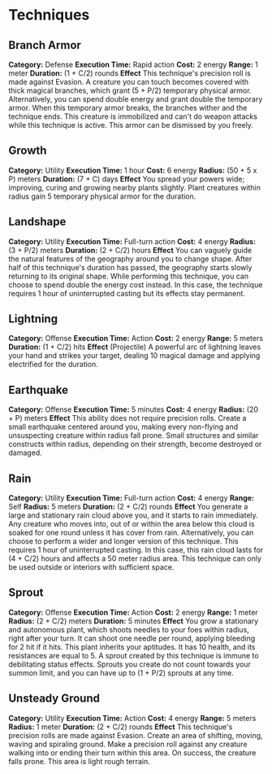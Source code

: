 

# Techniques
## Branch Armor
**Category:** Defense
**Execution Time:** Rapid action
**Cost:** 2 energy
**Range:** 1 meter
**Duration:** (1 + C/2) rounds
**Effect**
	This technique's precision roll is made against Evasion.
	A creature you can touch becomes covered with thick magical branches, which grant (5 + P/2) temporary physical armor. Alternatively, you can spend double energy and grant double the temporary armor. When this temporary armor breaks, the branches wither and the technique ends. 
	This creature is immobilized and can't do weapon attacks while this technique is active.
	This armor can be dismissed by you freely.

## Growth
**Category:** Utility
**Execution Time:** 1 hour
**Cost:** 6 energy
**Radius:** (50 + 5 x P) meters
**Duration:** (7 + C) days
**Effect**
	You spread your powers wide; improving, curing and growing nearby plants slightly. Plant creatures within radius gain 5 temporary physical armor for the duration. 

## Landshape
**Category:** Utility
**Execution Time:** Full-turn action
**Cost:** 4 energy
**Radius:** (3 + P/2) meters
**Duration:** (2 + C/2) hours
**Effect**
	You can vaguely guide the natural features of the geography around you to change shape. After half of this technique's duration has passed, the geography starts slowly returning to its original shape. While performing this technique, you can choose to spend double the energy cost instead. In this case, the technique requires 1 hour of uninterrupted casting but its effects stay permanent.  

## Lightning
**Category:** Offense
**Execution Time:** Action
**Cost:** 2 energy
**Range:** 5 meters
**Duration:** (1 + C/2) hits
**Effect**
	(Projectile)
	A powerful arc of lightning leaves your hand and strikes your target, dealing 10 magical damage and applying electrified for the duration.

## Earthquake
**Category:** Offense
**Execution Time:** 5 minutes
**Cost:** 4 energy
**Radius:** (20 + P) meters
**Effect**
	 This ability does not require precision rolls.
	 Create a small earthquake centered around you, making every non-flying and unsuspecting creature within radius fall prone. Small structures and similar constructs within radius, depending on their strength, become destroyed or damaged.

## Rain
**Category:** Utility
**Execution Time:** Full-turn action
**Cost:** 4 energy
**Range:** Self
**Radius:** 5 meters
**Duration:** (2 + C/2) rounds
**Effect**
	You generate a large and stationary rain cloud above you, and it starts to rain immediately. Any creature who moves into, out of or within the area below this cloud is soaked for one round unless it has cover from rain.
	Alternatively, you can choose to perform a wider and longer version of this technique. This requires 1 hour of uninterrupted casting. In this case, this rain cloud lasts for (4 + C/2) hours and affects a 50 meter radius area.
	This technique can only be used outside or interiors with sufficient space.

## Sprout
**Category:** Offense
**Execution Time:** Action 
**Cost:** 2 energy
**Range:** 1 meter 
**Radius:** (2 + C/2) meters
**Duration:** 5 minutes
**Effect**
	You grow a stationary and autonomous plant, which shoots needles to your foes within radius, right after your turn. It can shoot one needle per round, applying bleeding for 2 hit if it hits.
	This plant inherits your aptitudes. It has 10 health, and its resistances are equal to 5. 
	A sprout created by this technique is immune to debilitating status effects.
	Sprouts you create do not count towards your summon limit, and you can have up to (1 + P/2) sprouts at any time.

## Unsteady Ground
**Category:**  Utility
**Execution Time:** Action
**Cost:** 4 energy
**Range:** 5 meters
**Radius:** 1 meter
**Duration:** (2 + C/2) rounds
**Effect**
	This technique's precision rolls are made against Evasion.
	Create an area of shifting, moving, waving and spiraling ground. Make a precision roll against any creature walking into or ending their turn within this area. On success, the creature falls prone.
	This area is light rough terrain.